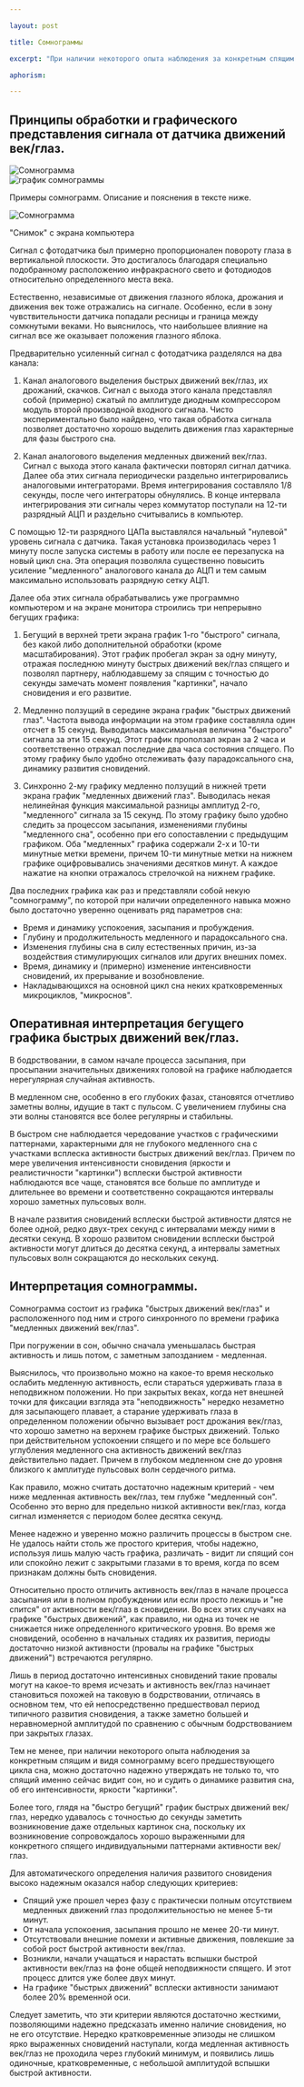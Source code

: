 ```yaml
---

layout: post

title: Сомнограммы

excerpt: "При наличии некоторого опыта наблюдения за конкретным спящим и видя сомнограмму всего предшествующего цикла сна, можно надежно утверждать не только то, что спящий именно сейчас видит сон, но и судить о динамике развития сна, об его интенсивности, яркости &laquo;картинки&raquo;. Более того, нередко удавалось очень надежно и с точностью до секунды заметить возникновение даже отдельных картинок сна"

aphorism:

---
```


## Принципы обработки и графического представления сигнала от датчика движений век/глаз.

<img src="{{ site.img}}/somno.gif" alt="Сомнограмма">

<div class="figure">
 <img src="{{ site.img}}/graph.gif" alt="график сомнограммы">
 <p>Примеры сомнограмм. Описание и пояснения в тексте ниже.</p>
</div>

<div class="figure">
 <img src="{{ site.img}}/somno1.gif" alt="Сомнограмма">
 <p>"Снимок" с экрана компьютера</p>
</div>

 Сигнал с фотодатчика был примерно пропорционален повороту глаза в вертикальной плоскости. Это достигалось благодаря специально подобранному расположению инфракрасного свето и фотодиодов относительно определенного места века.

  Естественно, независимые от движения глазного яблока, дрожания и движения век тоже отражались на сигнале. Особенно, если в зону чувствительности датчика попадали ресницы и граница между сомкнутыми веками. Но выяснилось, что наибольшее влияние на сигнал все же оказывает положения глазного яблока.


Предварительно усиленный сигнал с фотодатчика разделялся на два канала:

1. Канал аналогового выделения быстрых движений век/глаз, их дрожаний, скачков. Сигнал с выхода этого канала представлял собой (примерно) сжатый по амплитуде диодным компрессором модуль второй производной входного сигнала. Чисто экспериментально было найдено, что такая обработка сигнала позволяет достаточно хорошо выделить движения глаз характерные для фазы быстрого сна.

2. Канал аналогового выделения медленных движений век/глаз. Сигнал с выхода этого канала фактически повторял сигнал датчика.
Далее оба этих сигнала периодически раздельно интегрировались аналоговыми интеграторами. Время интегрирования составляло 1/8 секунды, после чего интеграторы обнулялись. В конце интервала интегрирования эти сигналы через коммутатор поступали на 12-ти разрядный АЦП и раздельно считывались в компьютер.

С помощью 12-ти разрядного ЦАПа выставлялся начальный "нулевой" уровень сигнала с датчика. Такая установка производилась через 1 минуту после запуска системы в работу или после ее перезапуска на новый цикл сна. Эта операция позволяла существенно повысить усиление "медленного" аналогового канала до АЦП и тем самым максимально использовать разрядную сетку АЦП.

Далее оба этих сигнала обрабатывались уже программно компьютером и на экране монитора строились три непрерывно бегущих графика:

1. Бегущий в верхней трети экрана график 1-го "быстрого" сигнала, без какой либо дополнительной обработки (кроме масштабирования). Этот график пробегал экран за одну минуту, отражая последнюю минуту быстрых движений век/глаз спящего и позволял партнеру, наблюдавшему за спящим с точностью до секунды замечать момент появления "картинки", начало сновидения и его развитие.

2. Медленно ползущий в середине экрана график "быстрых движений глаз". Частота вывода информации на этом графике составляла один отсчет в 15 секунд. Выводилась максимальная величина "быстрого" сигнала за эти 15 секунд. Этот график проползал экран за 2 часа и соответственно отражал последние два часа состояния спящего. По этому графику было удобно отслеживать фазу парадоксального сна, динамику развития сновидений.

3. Синхронно 2-му графику медленно ползущий в нижней трети экрана график "медленных движений глаз". Выводилась некая нелинейная функция максимальной разницы амплитуд 2-го, "медленного" сигнала за 15 секунд. По этому графику было удобно следить за процессом засыпания, изменениями глубины "медленного сна", особенно при его сопоставлении с предыдущим графиком.
Оба "медленных" графика содержали 2-х и 10-ти минутные метки времени, причем 10-ти минутные метки на нижнем графике оцифровывались значениями десятков минут. А каждое нажатие на кнопки отражалось стрелочкой на нижнем графике.

Два последних графика как раз и представляли собой некую "сомнограмму", по которой при наличии определенного навыка можно было достаточно уверенно оценивать ряд параметров сна:

+ Время и динамику успокоения, засыпания и пробуждения.
+ Глубину и продолжительность медленного и парадоксального сна.
+ Изменения глубины сна в силу естественных причин, из-за воздействия стимулирующих сигналов или других внешних помех.
+ Время, динамику и (примерно) изменение интенсивности сновидений, их прерывание и возобновление.
+ Накладывающихся на основной цикл сна неких кратковременных микроциклов, "микроснов".

## Оперативная интерпретация бегущего графика быстрых движений век/глаз.

В бодрствовании, в самом начале процесса засыпания, при просыпании значительных движениях головой на графике наблюдается нерегулярная случайная активность.

В медленном сне, особенно в его глубоких фазах, становятся отчетливо заметны волны, идущие в такт с пульсом. С увеличением глубины сна эти волны становятся все более регулярны и стабильны.

В быстром сне наблюдается чередование участков с графическими паттернами, характерными для не глубокого медленного сна с участками всплеска активности быстрых движений век/глаз. Причем по мере увеличения интенсивности сновидения (яркости и реалистичности "картинки") всплески быстрой активности наблюдаются все чаще, становятся все больше по амплитуде и длительнее во времени и соответственно сокращаются интервалы хорошо заметных пульсовых волн. 

В начале развития сновидений всплески быстрой активности длятся не более одной, редко двух-трех секунд с интервалами между ними в десятки секунд. В хорошо развитом сновидении всплески быстрой активности могут длиться до десятка секунд, а интервалы заметных пульсовых волн сокращаются до нескольких секунд.

## Интерпретация сомнограммы.

Сомнограмма состоит из графика "быстрых движений век/глаз" и расположенного под ним и строго синхронного по времени графика "медленных движений век/глаз".

При погружении в сон, обычно сначала уменьшалась быстрая активность и лишь потом, с заметным запозданием - медленная.

Выяснилось, что произвольно можно на какое-то время несколько ослабить медленную активность, если стараться удерживать глаза в неподвижном положении. Но при закрытых веках, когда нет внешней точки для фиксации взгляда эта "неподвижность" нередко незаметно для засыпающего плавает, а старание удерживать глаза в определенном положении обычно вызывает рост дрожания век/глаз, что хорошо заметно на верхнем графике быстрых движений. Только при действительном успокоении спящего и по мере все большего углубления медленного сна активность движений век/глаз действительно падает. Причем в глубоком медленном сне до уровня близкого к амплитуде пульсовых волн сердечного ритма.

Как правило, можно считать достаточно надежным критерий - чем ниже медленная активность век/глаз, тем глубже "медленный сон". Особенно это верно для предельно низкой активности век/глаз, когда сигнал изменяется с периодом более десятка секунд.

Менее надежно и уверенно можно различить процессы в быстром сне. Не удалось найти столь же простого критерия, чтобы надежно, используя лишь малую часть графика, различать - видит ли спящий сон или спокойно лежит с закрытыми глазами в то время, когда по всем признакам должны быть сновидения.

Относительно просто отличить активность век/глаз в начале процесса засыпания или в полном пробуждении или если просто лежишь и "не спится" от активности век/глаз в сновидении. Во всех этих случаях на графике "быстрых движений", как правило, ни одна из точек не снижается ниже определенного критического уровня. Во время же сновидений, особенно в начальных стадиях их развития, периоды достаточно низкой активности (провалы на графике "быстрых движений") встречаются регулярно. 

Лишь в период достаточно интенсивных сновидений такие провалы могут на какое-то время исчезать и активность век/глаз начинает становиться похожей на таковую в бодрствовании, отличаясь в основном тем, что ей непосредственно предшествовал период типичного развития сновидения, а также заметно большей и неравномерной амплитудой по сравнению с обычным бодрствованием при закрытых глазах.

Тем не менее, при наличии некоторого опыта наблюдения за конкретным спящим и видя сомнограмму всего предшествующего цикла сна, можно достаточно надежно утверждать не только то, что спящий именно сейчас видит сон, но и судить о динамике развития сна, об его интенсивности, яркости "картинки". 

Более того, глядя на "быстро бегущий" график быстрых движений век/глаз, нередко удавалось с точностью до секунды заметить возникновение даже отдельных картинок сна, поскольку их возникновение сопровождалось хорошо выраженными для конкретного спящего индивидуальными паттернами активности век/глаз.

Для автоматического определения наличия развитого сновидения высоко надежным оказался набор следующих критериев:

+ Спящий уже прошел через фазу с практически полным отсутствием медленных движений глаз продолжительностью не менее 5-ти минут.
+ От начала успокоения, засыпания прошло не менее 20-ти минут.
+ Отсутствовали внешние помехи и активные движения, повлекшие за собой рост быстрой активности век/глаз.
+ Возникли, начали учащаться и нарастать вспышки быстрой активности век/глаз на фоне общей неподвижности спящего. И этот процесс длится уже более двух минут.
+ На графике "быстрых движений" всплески активности занимают более 20% временной оси.

Следует заметить, что эти критерии являются достаточно жесткими, позволяющими надежно предсказать именно наличие сновидения, но не его отсутствие. Нередко кратковременные эпизоды не слишком ярко выраженных сновидений наступали, когда медленная активность век/глаз не проходила через глубокий минимум, и появились лишь одиночные, кратковременные, с небольшой амплитудой вспышки быстрой активности.






